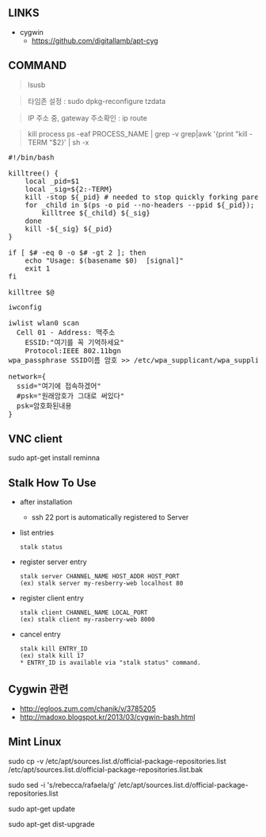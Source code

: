 
## LINKS 
  - cygwin
    - https://github.com/digitallamb/apt-cyg


## COMMAND
> lsusb

> 타임존 설정 : sudo dpkg-reconfigure tzdata

> IP 주소 중, gateway 주소확인 : ip route

> kill process
> ps -eaf PROCESS_NAME | grep -v grep|awk '{print "kill -TERM "$2}' | sh -x
<pre>
#!/bin/bash
 
killtree() {
    local _pid=$1
    local _sig=${2:-TERM}
    kill -stop ${_pid} # needed to stop quickly forking parent from producing child between child killing and parent killing
    for _child in $(ps -o pid --no-headers --ppid ${_pid}); do
        killtree ${_child} ${_sig}
    done
    kill -${_sig} ${_pid}
}
 
if [ $# -eq 0 -o $# -gt 2 ]; then
    echo "Usage: $(basename $0) <pid> [signal]"
    exit 1
fi
 
killtree $@
</pre>
<pre>
iwconfig

iwlist wlan0 scan
  Cell 01 - Address: 맥주소
    ESSID:"여기를 꼭 기억하세요"
    Protocol:IEEE 802.11bgn
wpa_passphrase SSID이름 암호 >> /etc/wpa_supplicant/wpa_supplicant.conf

network={
  ssid="여기에 접속하겠어"
  #psk="원래암호가 그대로 써있다"
  psk=암호화된내용
}
</pre>

## VNC client
sudo apt-get install reminna

## Stalk How To Use

  - after installation
    - ssh 22 port is automatically registered to Server
  
  - list entries
    ```
    stalk status 
    ```
    
  - register server entry
    ```
    stalk server CHANNEL_NAME HOST_ADDR HOST_PORT
    (ex) stalk server my-resberry-web localhost 80
    ```
    
  - register client entry
    ```
    stalk client CHANNEL_NAME LOCAL_PORT
    (ex) stalk client my-rasberry-web 8000
    ```
  
  - cancel entry
    ```
    stalk kill ENTRY_ID
    (ex) stalk kill 17
    * ENTRY_ID is available via "stalk status" command.
    ```

## Cygwin 관련
  - http://egloos.zum.com/chanik/v/3785205
  - http://madoxo.blogspot.kr/2013/03/cygwin-bash.html

## Mint Linux
sudo cp -v /etc/apt/sources.list.d/official-package-repositories.list /etc/apt/sources.list.d/official-package-repositories.list.bak

sudo sed -i 's/rebecca/rafaela/g' /etc/apt/sources.list.d/official-package-repositories.list

sudo apt-get update

sudo apt-get dist-upgrade


